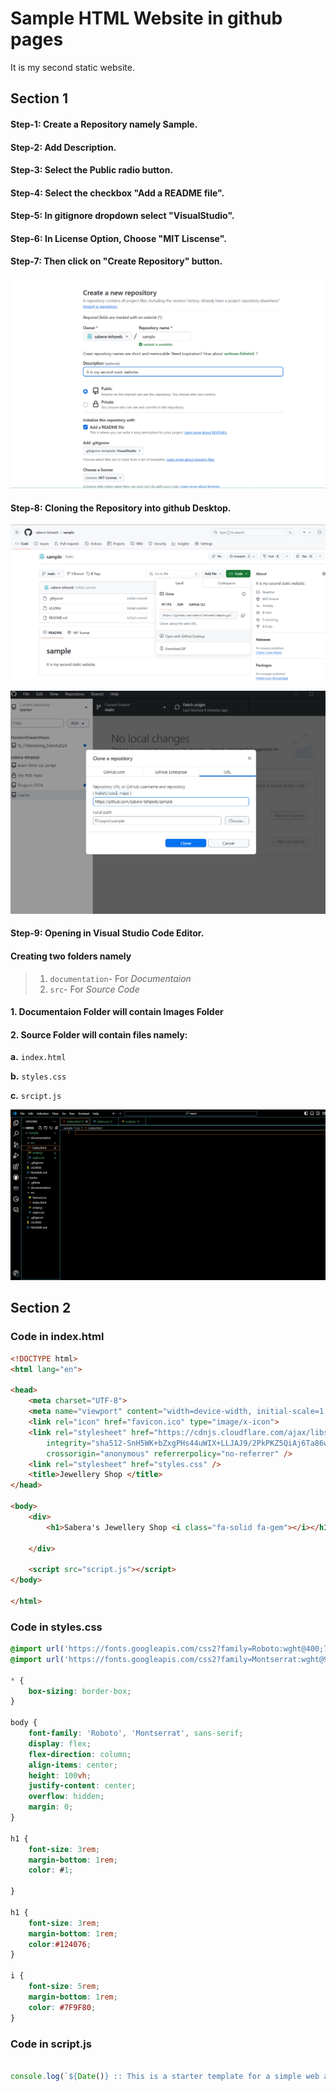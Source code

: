 # Sample HTML Website in github pages

It is my second static website.

## Section 1

#### Step-1: Create a Repository namely Sample.

#### Step-2: Add Description.

#### Step-3: Select the __Public__ radio button.

#### Step-4: Select the checkbox __"Add a README file"__.

#### Step-5: In gitignore dropdown select __"VisualStudio"__.

#### Step-6: In License Option, Choose __"MIT Liscense"__.

#### Step-7: Then click on __"Create Repository"__ button.

![Step 1 Image](documentation/images/S1.png)

#### Step-8: Cloning the Repository into github Desktop.

![Step 2 Image](documentation/images/S3.png)

![Step 2 Image](documentation/images/S2.png)

#### Step-9: Opening in Visual Studio Code Editor.

#### Creating two folders namely
>
> 1. `documentation`-  For *Documentaion*
> 1. `src`- For *Source Code*
>
#### 1.  Documentaion Folder will contain **Images** Folder

#### 2. Source Folder will contain files namely:

 **a.** `index.html`

 **b.** `styles.css`

 **c.** `srcipt.js`

![Step 2 Image](documentation/images/S4.png)

## Section 2

### Code in index.html

```HTML
<!DOCTYPE html>
<html lang="en">

<head>
    <meta charset="UTF-8">
    <meta name="viewport" content="width=device-width, initial-scale=1.0">
    <link rel="icon" href="favicon.ico" type="image/x-icon">
    <link rel="stylesheet" href="https://cdnjs.cloudflare.com/ajax/libs/font-awesome/6.5.2/css/all.min.css"
        integrity="sha512-SnH5WK+bZxgPHs44uWIX+LLJAJ9/2PkPKZ5QiAj6Ta86w+fsb2TkcmfRyVX3pBnMFcV7oQPJkl9QevSCWr3W6A=="
        crossorigin="anonymous" referrerpolicy="no-referrer" />
    <link rel="stylesheet" href="styles.css" />
    <title>Jewellery Shop </title>
</head>

<body>
    <div>
        <h1>Sabera's Jewellery Shop <i class="fa-solid fa-gem"></i></h1>

    </div>

    <script src="script.js"></script>
</body>

</html>
```

### Code in styles.css

```CSS
@import url('https://fonts.googleapis.com/css2?family=Roboto:wght@400;700&display=swap');
@import url('https://fonts.googleapis.com/css2?family=Montserrat:wght@900&display=swap');

* {
    box-sizing: border-box;
}

body {
    font-family: 'Roboto', 'Montserrat', sans-serif;
    display: flex;
    flex-direction: column;
    align-items: center;
    height: 100vh;
    justify-content: center;
    overflow: hidden;
    margin: 0;
}

h1 {
    font-size: 3rem;
    margin-bottom: 1rem;
    color: #1;
    
}

h1 {
    font-size: 3rem;
    margin-bottom: 1rem;
    color:#124076;
}

i {
    font-size: 5rem;
    margin-bottom: 1rem;
    color: #7F9F80;
}
```

### Code in script.js

```JavaScript

console.log(`${Date()} :: This is a starter template for a simple web app.`);
```
